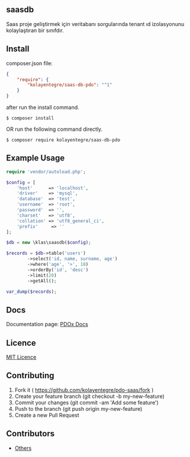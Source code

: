 ## saasdb

Saas proje geliştirmek için veritabanı sorgularında tenant ıd izolasyonunu kolaylaştıran bir sınıfdır.

## Install

composer.json file:
```json
{
    "require": {
        "kolayentegre/saas-db-pdo": "^1"
    }
}
```
after run the install command.
```
$ composer install
```

OR run the following command directly.

```
$ composer require kolayentegre/saas-db-pdo
```

## Example Usage
```php
require 'vendor/autoload.php';

$config = [
	'host'		=> 'localhost',
	'driver'	=> 'mysql',
	'database'	=> 'test',
	'username'	=> 'root',
	'password'	=> '',
	'charset'	=> 'utf8',
	'collation'	=> 'utf8_general_ci',
	'prefix'	 => ''
];

$db = new \klas\saasdb($config);

$records = $db->table('users')
		->select('id, name, surname, age')
		->where('age', '>', 18)
		->orderBy('id', 'desc')
		->limit(20)
		->getAll();

var_dump($records);
```

## Docs
Documentation page: [PDOx Docs][doc-url]


## Licence
[MIT Licence][mit-url]

## Contributing

1. Fork it ( https://github.com/kolayentegre/pdo-saas/fork )
2. Create your feature branch (git checkout -b my-new-feature)
3. Commit your changes (git commit -am 'Add some feature')
4. Push to the branch (git push origin my-new-feature)
5. Create a new Pull Request

## Contributors

- [Others](https://github.com/klasvento/pdo-saas/graphs/contributors)

[mit-url]: http://opensource.org/licenses/MIT
[doc-url]: https://github.com/klasvento/pdo-saas/blob/master/DOCS.md

